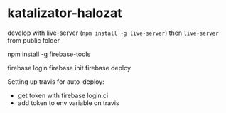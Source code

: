 # katalizator-halozat

develop with live-server (`npm install -g live-server`) 
then `live-server` from public folder

npm install -g firebase-tools

firebase login
firebase init
firebase deploy

Setting up travis for auto-deploy:
 - get token with firebase login:ci
 - add token to env variable on travis
 
